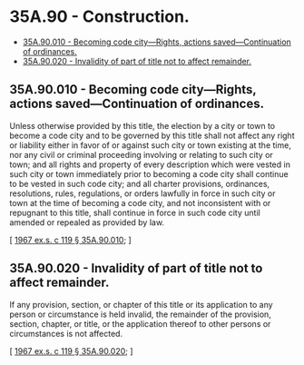 # 35A.90 - Construction.
* [35A.90.010 - Becoming code city—Rights, actions saved—Continuation of ordinances.](#35a90010---becoming-code-cityrights-actions-savedcontinuation-of-ordinances)
* [35A.90.020 - Invalidity of part of title not to affect remainder.](#35a90020---invalidity-of-part-of-title-not-to-affect-remainder)
## 35A.90.010 - Becoming code city—Rights, actions saved—Continuation of ordinances.
Unless otherwise provided by this title, the election by a city or town to become a code city and to be governed by this title shall not affect any right or liability either in favor of or against such city or town existing at the time, nor any civil or criminal proceeding involving or relating to such city or town; and all rights and property of every description which were vested in such city or town immediately prior to becoming a code city shall continue to be vested in such code city; and all charter provisions, ordinances, resolutions, rules, regulations, or orders lawfully in force in such city or town at the time of becoming a code city, and not inconsistent with or repugnant to this title, shall continue in force in such code city until amended or repealed as provided by law.

\[ [1967 ex.s. c 119 § 35A.90.010](https://leg.wa.gov/CodeReviser/documents/sessionlaw/1967ex1c119.pdf?cite=1967%20ex.s.%20c%20119%20§%2035A.90.010); \]

## 35A.90.020 - Invalidity of part of title not to affect remainder.
If any provision, section, or chapter of this title or its application to any person or circumstance is held invalid, the remainder of the provision, section, chapter, or title, or the application thereof to other persons or circumstances is not affected.

\[ [1967 ex.s. c 119 § 35A.90.020](https://leg.wa.gov/CodeReviser/documents/sessionlaw/1967ex1c119.pdf?cite=1967%20ex.s.%20c%20119%20§%2035A.90.020); \]

